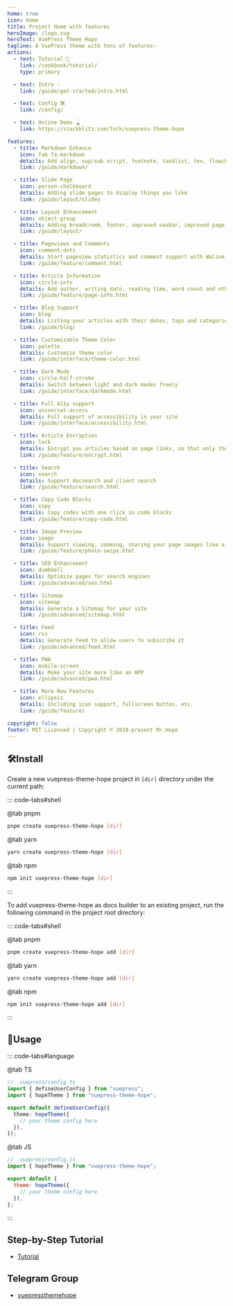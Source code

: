 ```yaml
---
home: true
icon: home
title: Project Home with features
heroImage: /logo.svg
heroText: VuePress Theme Hope
tagline: A VuePress theme with tons of features✨
actions:
  - text: Tutorial 🧭
    link: /cookbook/tutorial/
    type: primary

  - text: Intro 💡
    link: /guide/get-started/intro.html

  - text: Config 🛠
    link: /config/

  - text: Online Demo 🪀
    link: https://stackblitz.com/fork/vuepress-theme-hope

features:
  - title: Markdown Enhance
    icon: fab fa-markdown
    details: Add align, sup/sub script, footnote, tasklist, tex, flowchart, diagram, mark and presentation support in Markdown
    link: /guide/markdown/

  - title: Slide Page
    icon: person-chalkboard
    details: Adding slide pages to display things you like
    link: /guide/layout/slides

  - title: Layout Enhancement
    icon: object-group
    details: Adding breadcrumb, footer, improved navbar, improved page nav and etc.
    link: /guide/layout/

  - title: Pageviews and Comments
    icon: comment-dots
    details: Start pageview statistics and comment support with Waline
    link: /guide/feature/comment.html

  - title: Article Information
    icon: circle-info
    details: Add author, writing date, reading time, word count and other information to your article
    link: /guide/feature/page-info.html

  - title: Blog Support
    icon: blog
    details: Listing your articles with their dates, tags and categories with some awesome layouts
    link: /guide/blog/

  - title: Customizable Theme Color
    icon: palette
    details: Customize theme color
    link: /guide/interface/theme-color.html

  - title: Dark Mode
    icon: circle-half-stroke
    details: Switch between light and dark modes freely
    link: /guide/interface/darkmode.html

  - title: Full A11y support
    icon: universal-access
    details: Full support of accessibility in your site
    link: /guide/interface/accessibility.html

  - title: Article Encryption
    icon: lock
    details: Encrypt you articles based on page links, so that only the one you want could see them
    link: /guide/feature/encrypt.html

  - title: Search
    icon: search
    details: Support docsearch and client search
    link: /guide/feature/search.html

  - title: Copy Code Blocks
    icon: copy
    details: Copy codes with one click in code blocks
    link: /guide/feature/copy-code.html

  - title: Image Preview
    icon: image
    details: Support viewing, zooming, sharing your page images like a gallery
    link: /guide/feature/photo-swipe.html

  - title: SEO Enhancement
    icon: dumbbell
    details: Optimize pages for search engines
    link: /guide/advanced/seo.html

  - title: Sitemap
    icon: sitemap
    details: Generate a Sitemap for your site
    link: /guide/advanced/sitemap.html

  - title: Feed
    icon: rss
    details: Generate feed to allow users to subscribe it
    link: /guide/advanced/feed.html

  - title: PWA
    icon: mobile-screen
    details: Make your site more like an APP
    link: /guide/advanced/pwa.html

  - title: More New Features
    icon: ellipsis
    details: Including icon support, fullscreen button, etc.
    link: /guide/feature/

copyright: false
footer: MIT Licensed | Copyright © 2019-present Mr.Hope
---
```


## 🛠Install

Create a new vuepress-theme-hope project in `[dir]` directory under the current path:

::: code-tabs#shell

@tab pnpm

```bash
pnpm create vuepress-theme-hope [dir]
```

@tab yarn

```bash
yarn create vuepress-theme-hope [dir]
```

@tab npm

```bash
npm init vuepress-theme-hope [dir]
```

:::

To add vuepress-theme-hope as docs builder to an existing project, run the following command in the project root directory:

::: code-tabs#shell

@tab pnpm

```bash
pnpm create vuepress-theme-hope add [dir]
```

@tab yarn

```bash
yarn create vuepress-theme-hope add [dir]
```

@tab npm

```bash
npm init vuepress-theme-hope add [dir]
```

:::

## 🚀Usage

::: code-tabs#language

@tab TS

```ts
// .vuepress/config.ts
import { defineUserConfig } from "vuepress";
import { hopeTheme } from "vuepress-theme-hope";

export default defineUserConfig({
  theme: hopeTheme({
    // your theme config here
  }),
});
```

@tab JS

```js
// .vuepress/config.js
import { hopeTheme } from "vuepress-theme-hope";

export default {
  theme: hopeTheme({
    // your theme config here
  }),
};
```

:::

## Step-by-Step Tutorial

- [Tutorial](../cookbook/tutorial/README.md)

## Telegram Group

- [vuepressthemehope](https://t.me/vuepressthemehope)
